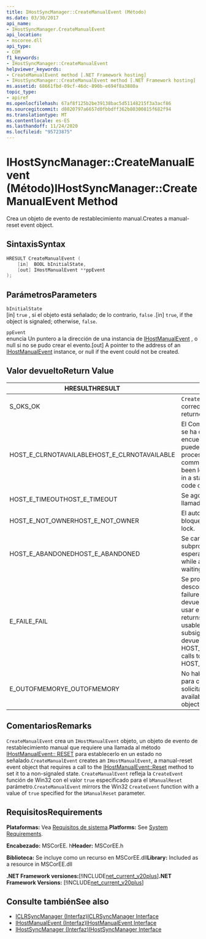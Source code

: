 ```yaml
---
title: IHostSyncManager::CreateManualEvent (Método)
ms.date: 03/30/2017
api_name:
- IHostSyncManager.CreateManualEvent
api_location:
- mscoree.dll
api_type:
- COM
f1_keywords:
- IHostSyncManager::CreateManualEvent
helpviewer_keywords:
- CreateManualEvent method [.NET Framework hosting]
- IHostSyncManager::CreateManualEvent method [.NET Framework hosting]
ms.assetid: 68661fbd-09cf-46dc-890b-e694f8a3880a
topic_type:
- apiref
ms.openlocfilehash: 67af8f125b2be39138bac5d51148215f3a3acf86
ms.sourcegitcommit: d8020797a6657d0fbbdff362b80300815f682f94
ms.translationtype: MT
ms.contentlocale: es-ES
ms.lasthandoff: 11/24/2020
ms.locfileid: "95723875"
---
```

# <a name="ihostsyncmanagercreatemanualevent-method"></a><span data-ttu-id="6aafe-102">IHostSyncManager::CreateManualEvent (Método)</span><span class="sxs-lookup"><span data-stu-id="6aafe-102">IHostSyncManager::CreateManualEvent Method</span></span>

<span data-ttu-id="6aafe-103">Crea un objeto de evento de restablecimiento manual.</span><span class="sxs-lookup"><span data-stu-id="6aafe-103">Creates a manual-reset event object.</span></span>  
  
## <a name="syntax"></a><span data-ttu-id="6aafe-104">Sintaxis</span><span class="sxs-lookup"><span data-stu-id="6aafe-104">Syntax</span></span>  
  
```cpp  
HRESULT CreateManualEvent (  
    [in]  BOOL bInitialState,  
    [out] IHostManualEvent **ppEvent  
);  
```  
  
## <a name="parameters"></a><span data-ttu-id="6aafe-105">Parámetros</span><span class="sxs-lookup"><span data-stu-id="6aafe-105">Parameters</span></span>  

 `bInitialState`  
 <span data-ttu-id="6aafe-106">[in] `true` , si el objeto está señalado; de lo contrario, `false` .</span><span class="sxs-lookup"><span data-stu-id="6aafe-106">[in] `true`, if the object is signaled; otherwise, `false`.</span></span>  
  
 `ppEvent`  
 <span data-ttu-id="6aafe-107">enuncia Un puntero a la dirección de una instancia de [IHostManualEvent](ihostmanualevent-interface.md) , o null si no se pudo crear el evento.</span><span class="sxs-lookup"><span data-stu-id="6aafe-107">[out] A pointer to the address of an [IHostManualEvent](ihostmanualevent-interface.md) instance, or null if the event could not be created.</span></span>  
  
## <a name="return-value"></a><span data-ttu-id="6aafe-108">Valor devuelto</span><span class="sxs-lookup"><span data-stu-id="6aafe-108">Return Value</span></span>  
  
|<span data-ttu-id="6aafe-109">HRESULT</span><span class="sxs-lookup"><span data-stu-id="6aafe-109">HRESULT</span></span>|<span data-ttu-id="6aafe-110">Descripción</span><span class="sxs-lookup"><span data-stu-id="6aafe-110">Description</span></span>|  
|-------------|-----------------|  
|<span data-ttu-id="6aafe-111">S_OK</span><span class="sxs-lookup"><span data-stu-id="6aafe-111">S_OK</span></span>|<span data-ttu-id="6aafe-112">`CreateManualEvent` se devolvió correctamente.</span><span class="sxs-lookup"><span data-stu-id="6aafe-112">`CreateManualEvent` returned successfully.</span></span>|  
|<span data-ttu-id="6aafe-113">HOST_E_CLRNOTAVAILABLE</span><span class="sxs-lookup"><span data-stu-id="6aafe-113">HOST_E_CLRNOTAVAILABLE</span></span>|<span data-ttu-id="6aafe-114">El Common Language Runtime (CLR) no se ha cargado en un proceso o el CLR se encuentra en un estado en el que no puede ejecutar código administrado ni procesar la llamada correctamente.</span><span class="sxs-lookup"><span data-stu-id="6aafe-114">The common language runtime (CLR) has not been loaded into a process, or the CLR is in a state in which it cannot run managed code or process the call successfully.</span></span>|  
|<span data-ttu-id="6aafe-115">HOST_E_TIMEOUT</span><span class="sxs-lookup"><span data-stu-id="6aafe-115">HOST_E_TIMEOUT</span></span>|<span data-ttu-id="6aafe-116">Se agotó el tiempo de espera de la llamada.</span><span class="sxs-lookup"><span data-stu-id="6aafe-116">The call timed out.</span></span>|  
|<span data-ttu-id="6aafe-117">HOST_E_NOT_OWNER</span><span class="sxs-lookup"><span data-stu-id="6aafe-117">HOST_E_NOT_OWNER</span></span>|<span data-ttu-id="6aafe-118">El autor de la llamada no posee el bloqueo.</span><span class="sxs-lookup"><span data-stu-id="6aafe-118">The caller does not own the lock.</span></span>|  
|<span data-ttu-id="6aafe-119">HOST_E_ABANDONED</span><span class="sxs-lookup"><span data-stu-id="6aafe-119">HOST_E_ABANDONED</span></span>|<span data-ttu-id="6aafe-120">Se canceló un evento mientras un subproceso o fibra bloqueados estaba esperando en él.</span><span class="sxs-lookup"><span data-stu-id="6aafe-120">An event was canceled while a blocked thread or fiber was waiting on it.</span></span>|  
|<span data-ttu-id="6aafe-121">E_FAIL</span><span class="sxs-lookup"><span data-stu-id="6aafe-121">E_FAIL</span></span>|<span data-ttu-id="6aafe-122">Se produjo un error grave desconocido.</span><span class="sxs-lookup"><span data-stu-id="6aafe-122">An unknown catastrophic failure occurred.</span></span> <span data-ttu-id="6aafe-123">Cuando un método devuelve E_FAIL, CLR ya no se puede usar en el proceso.</span><span class="sxs-lookup"><span data-stu-id="6aafe-123">When a method returns E_FAIL, the CLR is no longer usable within the process.</span></span> <span data-ttu-id="6aafe-124">Las llamadas subsiguientes a métodos de hospedaje devuelven HOST_E_CLRNOTAVAILABLE.</span><span class="sxs-lookup"><span data-stu-id="6aafe-124">Subsequent calls to hosting methods return HOST_E_CLRNOTAVAILABLE.</span></span>|  
|<span data-ttu-id="6aafe-125">E_OUTOFMEMORY</span><span class="sxs-lookup"><span data-stu-id="6aafe-125">E_OUTOFMEMORY</span></span>|<span data-ttu-id="6aafe-126">No había suficiente memoria disponible para crear el objeto de evento solicitado.</span><span class="sxs-lookup"><span data-stu-id="6aafe-126">Not enough memory was available to create the requested event object.</span></span>|  
  
## <a name="remarks"></a><span data-ttu-id="6aafe-127">Comentarios</span><span class="sxs-lookup"><span data-stu-id="6aafe-127">Remarks</span></span>  

 <span data-ttu-id="6aafe-128">`CreateManualEvent` crea un `IHostManualEvent` objeto, un objeto de evento de restablecimiento manual que requiere una llamada al método [IHostManualEvent:: RESET](ihostmanualevent-reset-method.md) para establecerlo en un estado no señalado.</span><span class="sxs-lookup"><span data-stu-id="6aafe-128">`CreateManualEvent` creates an `IHostManualEvent`, a manual-reset event object that requires a call to the [IHostManualEvent::Reset](ihostmanualevent-reset-method.md) method to set it to a non-signaled state.</span></span> <span data-ttu-id="6aafe-129">`CreateManualEvent` refleja la `CreateEvent` función de Win32 con el valor `true` especificado para el `bManualReset` parámetro.</span><span class="sxs-lookup"><span data-stu-id="6aafe-129">`CreateManualEvent` mirrors the Win32 `CreateEvent` function with a value of `true` specified for the `bManualReset` parameter.</span></span>  
  
## <a name="requirements"></a><span data-ttu-id="6aafe-130">Requisitos</span><span class="sxs-lookup"><span data-stu-id="6aafe-130">Requirements</span></span>  

 <span data-ttu-id="6aafe-131">**Plataformas:** Vea [Requisitos de sistema](../../get-started/system-requirements.md).</span><span class="sxs-lookup"><span data-stu-id="6aafe-131">**Platforms:** See [System Requirements](../../get-started/system-requirements.md).</span></span>  
  
 <span data-ttu-id="6aafe-132">**Encabezado:** MSCorEE. h</span><span class="sxs-lookup"><span data-stu-id="6aafe-132">**Header:** MSCorEE.h</span></span>  
  
 <span data-ttu-id="6aafe-133">**Biblioteca:** Se incluye como un recurso en MSCorEE.dll</span><span class="sxs-lookup"><span data-stu-id="6aafe-133">**Library:** Included as a resource in MSCorEE.dll</span></span>  
  
 <span data-ttu-id="6aafe-134">**.NET Framework versiones:**[!INCLUDE[net_current_v20plus](../../../../includes/net-current-v20plus-md.md)]</span><span class="sxs-lookup"><span data-stu-id="6aafe-134">**.NET Framework Versions:** [!INCLUDE[net_current_v20plus](../../../../includes/net-current-v20plus-md.md)]</span></span>  
  
## <a name="see-also"></a><span data-ttu-id="6aafe-135">Consulte también</span><span class="sxs-lookup"><span data-stu-id="6aafe-135">See also</span></span>

- [<span data-ttu-id="6aafe-136">ICLRSyncManager (Interfaz)</span><span class="sxs-lookup"><span data-stu-id="6aafe-136">ICLRSyncManager Interface</span></span>](iclrsyncmanager-interface.md)
- [<span data-ttu-id="6aafe-137">IHostManualEvent (Interfaz)</span><span class="sxs-lookup"><span data-stu-id="6aafe-137">IHostManualEvent Interface</span></span>](ihostmanualevent-interface.md)
- [<span data-ttu-id="6aafe-138">IHostSyncManager (Interfaz)</span><span class="sxs-lookup"><span data-stu-id="6aafe-138">IHostSyncManager Interface</span></span>](ihostsyncmanager-interface.md)

